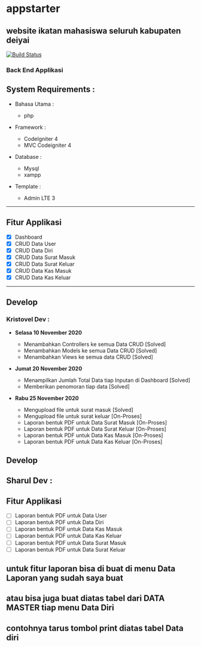 # appstarter

## website ikatan mahasiswa seluruh kabupaten deiyai

[![Build Status](https://travis-ci.org/kristoveledoway/appstarter.svg?branch=main)](https://travis-ci.org/github/kristoveledoway/appstarter)

### Back End Applikasi

## System Requirements :

- Bahasa Utama :

  - php

- Framework :
  - CodeIgniter 4
  - MVC Codeigniter 4
- Database :

  - Mysql
  - xampp

- Template :
  - Admin LTE 3

---

## Fitur Applikasi

- [x] Dashboard
- [x] CRUD Data User
- [x] CRUD Data Diri
- [x] CRUD Data Surat Masuk
- [x] CRUD Data Surat Keluar
- [x] CRUD Data Kas Masuk
- [x] CRUD Data Kas Keluar

---

## Develop

### Kristovel Dev :

- **Selasa 10 November 2020**

  - Menambahkan Controllers ke semua Data CRUD [Solved]
  - Menambahkan Models ke semua Data CRUD [Solved]
  - Menambahkan Views ke semua data CRUD [Solved]

- **Jumat 20 November 2020**

  - Menampilkan Jumlah Total Data tiap Inputan di Dashboard [Solved]
  - Memberikan penomoran tiap data [Solved]

- **Rabu 25 November 2020**
  - Mengupload file untuk surat masuk [Solved]
  - Mengupload file untuk surat keluar [On-Proses]
  - Laporan bentuk PDF untuk Data Surat Masuk [On-Proses]
  - Laporan bentuk PDF untuk Data Surat Keluar [On-Proses]
  - Laporan bentuk PDF untuk Data Kas Masuk [On-Proses]
  - Laporan bentuk PDF untuk Data Kas Keluar [On-Proses]

## Develop

## Sharul Dev :

## Fitur Applikasi

- [ ] Laporan bentuk PDF untuk Data User
- [ ] Laporan bentuk PDF untuk Data Diri
- [ ] Laporan bentuk PDF untuk Data Kas Masuk
- [ ] Laporan bentuk PDF untuk Data Kas Keluar
- [ ] Laporan bentuk PDF untuk Data Surat Masuk
- [ ] Laporan bentuk PDF untuk Data Surat Keluar

## untuk fitur laporan bisa di buat di menu Data Laporan yang sudah saya buat

## atau bisa juga buat diatas tabel dari DATA MASTER tiap menu Data Diri

## contohnya tarus tombol print diatas tabel Data diri
